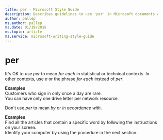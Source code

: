 ```yaml
---
title: per - Microsoft Style Guide
description: Describes guidelines to use 'per' in Microsoft documents and provides examples.
author: pallep
ms.author: pallep
ms.date: 01/19/2018
ms.topic: article
ms.service: microsoft-writing-style-guide
---
```


# per

It's OK to use *per* to mean *for each* in statistical or technical contexts. In other contexts, use *a* or the phrase *for each* instead of *per*.

**Examples**  
Customers who sign in only once a day are rare.  
You can have only one drive letter per network resource.  

Don't use *per* to mean *by* or *in accordance with*.

**Examples**   
Find all the articles that contain a specific word by following the instructions on your screen.  
Identify your computer by using the procedure in the next section. 
